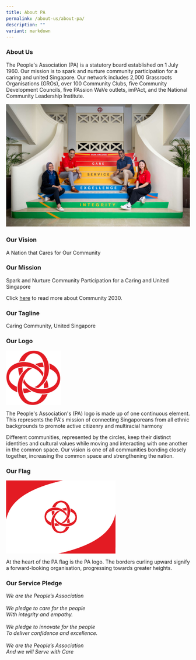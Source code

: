 ```yaml
---
title: About PA
permalink: /about-us/about-pa/
description: ""
variant: markdown
---
```

### About Us

The People's Association (PA) is a statutory board established on 1 July 1960.
Our mission is to spark and nurture community participation for a caring and united Singapore.&nbsp;Our network includes 2,000 Grassroots Organisations (GROs), over 100 Community Clubs, five Community Development Councils, five PAssion WaVe outlets, imPAct, and the National Community Leadership Institute.

![](/images/About%20Us/PA_WebRes_sRGB__201.jpg)

### Our Vision

A Nation that Cares for Our Community


### Our Mission

Spark and Nurture Community Participation for a Caring and United Singapore

Click [here](https://go.gov.sg/c2030) to read more about Community 2030.

### Our Tagline

Caring Community, United Singapore

### Our Logo

<img style="width:150px" align="center" src="/images/About%20Us/PA%20Logo%20no%20brand%20name.jpg">

The People's Association's (PA) logo is made up of one continuous element. This represents the PA's mission of connecting Singaporeans from all ethnic backgrounds to promote active citizenry and multiracial harmony

Different communities, represented by the circles, keep their distinct identities and cultural values while moving and interacting with one another in the common space. Our vision is one of all communities bonding closely together, increasing the common space and strengthening the nation.


### Our Flag
<img style="width:300px" align="center" src="/images/About%20Us/PA%20Flag.png">

At the heart of the PA flag is the PA logo. The borders curling upward signify a forward-looking organisation, progressing towards greater heights.


### Our Service Pledge

*We are the People’s Association <br><br>*
*We pledge to care for the people* <br>
*With integrity and empathy.*<br><br>
*We pledge to innovate for the people*<br>
*To deliver confidence and excellence.*<br><br>
*We are the People’s Association*<br>
*And we will Serve with Care*